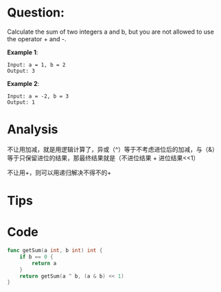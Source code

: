 # Question:

Calculate the sum of two integers a and b, but you are not allowed to use the operator + and -.

**Example 1**:
```
Input: a = 1, b = 2
Output: 3
```

**Example 2**:
```
Input: a = -2, b = 3
Output: 1
```

# Analysis

不让用加减，就是用逻辑计算了，异或（^）等于不考虑进位后的加减，与（&）等于只保留进位的结果，那最终结果就是（不进位结果 + 进位结果<<1）

不让用+，则可以用递归解决不得不的+

# Tips

# Code
```go
func getSum(a int, b int) int {
    if b == 0 {
        return a
    }
    return getSum(a ^ b, (a & b) << 1)
}
```


